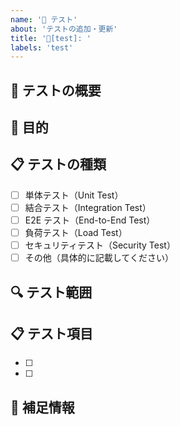 ```yaml
---
name: '🧪 テスト'
about: 'テストの追加・更新'
title: '🧪[test]: '
labels: 'test'
---
```


## 🧪 テストの概要

<!-- 追加・更新するテストの内容を簡潔に説明してください -->

## 🎯 目的

<!-- なぜこのテストが必要なのか説明してください -->

## 📋 テストの種類

<!-- 実施するテストの種類を選択してください -->

- [ ] 単体テスト（Unit Test）
- [ ] 結合テスト（Integration Test）
- [ ] E2E テスト（End-to-End Test）
- [ ] 負荷テスト（Load Test）
- [ ] セキュリティテスト（Security Test）
- [ ] その他（具体的に記載してください）

## 🔍 テスト範囲

<!-- テストの対象となる機能や範囲を説明してください -->

## 📋 テスト項目

<!-- テストで確認する項目を記載してください -->

- [ ]
- [ ]

## 📝 補足情報

<!-- テスト環境や特記事項など -->
